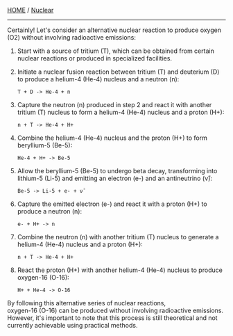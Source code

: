 [HOME](/README.md) / [Nuclear](/assets/docs/nuclear/readme.md)    
      
------------------------    

Certainly! Let's consider an alternative nuclear reaction to produce oxygen (O2) without involving radioactive emissions:     
    
  1. Start with a source of tritium (T), which can be obtained from certain nuclear reactions or produced in specialized facilities.      

  2. Initiate a nuclear fusion reaction between tritium (T) and deuterium (D) to produce a helium-4 (He-4) nucleus and a neutron (n):      

         T + D -> He-4 + n       

  3. Capture the neutron (n) produced in step 2 and react it with another tritium (T) nucleus to form a helium-4 (He-4) nucleus and a proton (H+):      

         n + T -> He-4 + H+      

  4. Combine the helium-4 (He-4) nucleus and the proton (H+) to form beryllium-5 (Be-5):     

         He-4 + H+ -> Be-5     

  5. Allow the beryllium-5 (Be-5) to undergo beta decay, transforming into lithium-5 (Li-5) and emitting an electron (e-) and an antineutrino (ν̄):     

         Be-5 -> Li-5 + e- + ν̄     

  6. Capture the emitted electron (e-) and react it with a proton (H+) to produce a neutron (n):    

         e- + H+ -> n    

  7. Combine the neutron (n) with another tritium (T) nucleus to generate a helium-4 (He-4) nucleus and a proton (H+):     

         n + T -> He-4 + H+    

  8. React the proton (H+) with another helium-4 (He-4) nucleus to produce oxygen-16 (O-16):     

         H+ + He-4 -> O-16    

By following this alternative series of nuclear reactions,   
 oxygen-16 (O-16) can be produced without involving radioactive emissions.   
  However, it's important to note that this process is still theoretical and not currently achievable using practical methods.    
